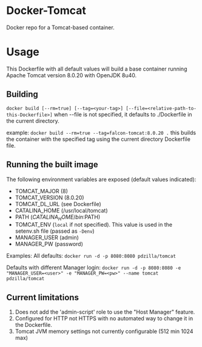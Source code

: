 # Docker-Tomcat
Docker repo for a Tomcat-based container.

# Usage
This Dockerfile with all default values will build a base container running Apache Tomcat version 8.0.20 with OpenJDK 8u40.

## Building
`docker build [--rm=true] [--tag=<your-tag>] [--file=<relative-path-to-this-Dockerfile>]`
  when --file is not specified, it defaults to ./Dockerfile in the current directory.

example:  `docker build --rm=true --tag=falcon-tomcat:8.0.20 .`
this builds the container with the specified tag using the current directory Dockerfile file.

## Running the built image
The following environment variables are exposed (default values indicated):

* TOMCAT_MAJOR (8)
* TOMCAT_VERSION (8.0.20)
* TOMCAT\_DL\_URL (see Dockerfile)
* CATALINA_HOME (/usr/local/tomcat)
* PATH ($CATALINA_HOME/bin:$PATH)
* TOMCAT_ENV (`local` if not specified). This value is used in the setenv.sh file (passed as `-Denv`)
* MANAGER_USER (admin)
* MANAGER_PW (password)

Examples:
All defaults:
`docker run -d -p 8080:8080 pdzilla/tomcat`


Defaults with different Manager login:
`docker run -d -p 8080:8080 -e "MANAGER_USER=<user>" -e "MANAGER_PW=<pw>" --name tomcat pdzilla/tomcat`


## Current limitations
1. Does not add the 'admin-script' role to use the "Host Manager" feature.
2. Configured for HTTP not HTTPS with no automated way to change it in the Dockerfile.
3. Tomcat JVM memory settings not currently configurable (512 min 1024 max)

